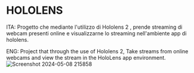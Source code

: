 # HOLOLENS
ITA:
Progetto che mediante l'utilizzo di Hololens 2 ,
prende streaming di webcam presenti online e visualizzarne lo streaming nell'ambiente app di hololens.

ENG:
Project that through the use of Hololens 2,
Take streams from online webcams and view the stream in the HoloLens app environment.
![Screenshot 2024-05-08 215858](https://github.com/THOMASSCUOLA/HOLOLENS/assets/127732883/f00bf1d9-44a4-4ed9-8adb-2263e3992389)
